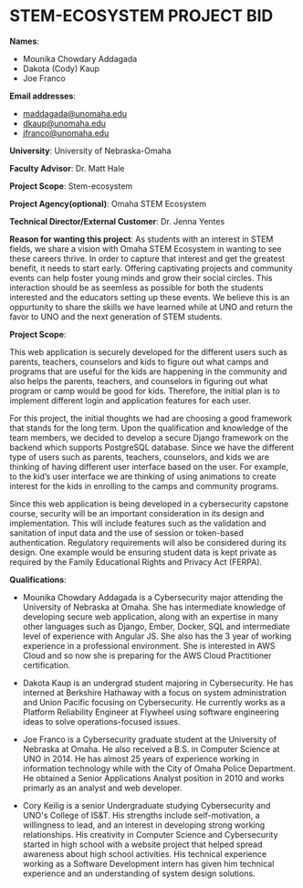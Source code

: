 # STEM-ECOSYSTEM PROJECT BID
**Names**:

* Mounika Chowdary Addagada
* Dakota (Cody) Kaup
* Joe Franco

**Email addresses**:

* maddagada@unomaha.edu
* dkaup@unomaha.edu
* jfranco@unomaha.edu

**University**: University of Nebraska-Omaha

**Faculty Advisor**: Dr. Matt Hale

**Project Scope**: Stem-ecosystem

**Project Agency(optional)**: Omaha STEM Ecosystem 

**Technical Director/External Customer**: Dr. Jenna Yentes

**Reason for wanting this project**: As students with an interest in STEM 
    fields, we share a vision with Omaha STEM Ecosystem in wanting to see these
    careers thrive. In order to capture that interest and get the greatest 
    benefit, it needs to start early. Offering captivating projects and
    community events can help foster young minds and grow their social circles.
    This interaction should be as seemless as possible for both the students 
    interested and the educators setting up these events. We believe this is an
    oppurtunity to share the skills we have learned while at UNO and return
    the favor to UNO and the next generation of STEM students.

**Project Scope**:

This web application is securely developed for the different users such as parents, teachers, counselors and kids to figure out what camps and programs that are useful for the kids are happening in the community and also helps the parents, teachers, and counselors in figuring out what program or camp would be good for kids. Therefore, the initial plan is to implement different login and application features for each user.

For this project, the initial thoughts we had are choosing a good framework that stands for the long term. Upon the qualification and knowledge of the team members, we decided to develop a secure Django framework on the backend which supports PostgreSQL database. Since we have the different type of users such as parents, teachers, counselors, and kids we are thinking of having different user interface based on the user. For example, to the kid’s user interface we are thinking of using animations to create interest for the kids in enrolling to the camps and community programs.

Since this web application is being developed in a cybersecurity capstone course, security will be an important consideration in its design and implementation.  This will include features such as the validation and sanitation of input data and the use of session or token-based authentication.  Regulatory requirements will also be considered during its design.  One example would be ensuring student data is kept private as required by the Family Educational Rights and Privacy Act (FERPA).    

**Qualifications**:

* Mounika Chowdary Addagada is a Cybersecurity major attending the University of Nebraska at Omaha. She has intermediate knowledge of developing secure web application, along with an expertise in many other languages such as Django, Ember, Docker, SQL and intermediate level of experience with Angular JS. She also has the 3 year of working experience in a professional environment. She is interested in AWS Cloud and so now she is preparing for the AWS Cloud Practitioner certification.

* Dakota Kaup is an undergrad student majoring in Cybersecurity. He has 
    interned at Berkshire Hathaway with a focus on system administration and 
    Union Pacific focusing on Cybersecurity. He currently works as a Platform 
    Reliability Engineer at Flywheel using software engineering ideas to solve 
    operations-focused issues.

* Joe Franco is a Cybersecurity graduate student at the University of Nebraska at Omaha.  He also received a B.S. in Computer Science at UNO in 2014.  He has almost 25 years of experience working in information technology while with the City of Omaha Police Department.  He obtained a Senior Applications Analyst position in 2010 and works primarly as an analyst and web developer.  

* Cory Keilig is a senior Undergraduate studying Cybersecurity and UNO's College of IS&T. His strengths include self-motivation, a willingness to lead, and an interest in developing strong working relationships. His creativity in Computer Science and Cybersecurity started in high school with a website project that helped spread awareness about high school activities. His technical experience working as a Software Development intern has given him technical experience and an understanding of system design solutions.
